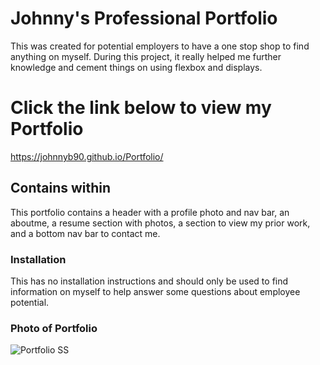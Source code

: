 # Johnny's Professional Portfolio
 This was created for potential employers to have a one stop shop to find anything on myself.
 During this project, it really helped me further knowledge and cement things on using flexbox and displays.

 #  Click the link below to view my Portfolio
https://johnnyb90.github.io/Portfolio/
 
## Contains within
 This portfolio contains a header with a profile photo and nav bar, an aboutme, a resume section with photos, a section to view my prior work, and a bottom nav bar to contact me.

### Installation 
This has no installation instructions and should only be used to find information on myself to help answer some questions about employee potential.
### Photo of Portfolio
![Portfolio SS](https://user-images.githubusercontent.com/117334322/217043889-8bb0fdfe-b706-4031-b030-91116e53cdf1.png)

